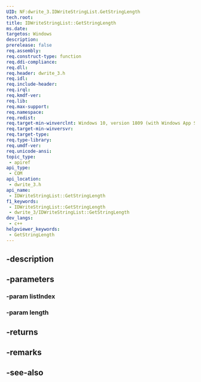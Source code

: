 ```yaml
---
UID: NF:dwrite_3.IDWriteStringList.GetStringLength
tech.root: 
title: IDWriteStringList::GetStringLength
ms.date: 
targetos: Windows
description: 
prerelease: false
req.assembly: 
req.construct-type: function
req.ddi-compliance: 
req.dll: 
req.header: dwrite_3.h
req.idl: 
req.include-header: 
req.irql: 
req.kmdf-ver: 
req.lib: 
req.max-support: 
req.namespace: 
req.redist: 
req.target-min-winverclnt: Windows 10, version 1809 (with Windows App SDK 0.5 or later)
req.target-min-winversvr: 
req.target-type: 
req.type-library: 
req.umdf-ver: 
req.unicode-ansi: 
topic_type:
 - apiref
api_type:
 - COM
api_location:
 - dwrite_3.h
api_name:
 - IDWriteStringList::GetStringLength
f1_keywords:
 - IDWriteStringList::GetStringLength
 - dwrite_3/IDWriteStringList::GetStringLength
dev_langs:
 - c++
helpviewer_keywords:
 - GetStringLength
---
```


## -description

## -parameters

### -param listIndex

### -param length

## -returns

## -remarks

## -see-also

